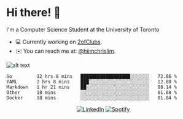 # Hi there! 👋
I'm a Computer Science Student at the University of Toronto

- 💻 Currently working on [2ofClubs](https://github.com/2-of-clubs).
- ✉️ You can reach me at: [@hiimchrislim](mailto:hello@hiimchrislim.co).

![alt text](https://user-images.githubusercontent.com/24628243/87171758-22f18c00-c2a1-11ea-9d8d-2777e59004b4.png "2ofClubs Logo")

<!--START_SECTION:waka-->
```text
Go         12 hrs 8 mins   ██████████████████░░░░░░░   72.86 % 
YAML       2 hrs 8 mins    ███░░░░░░░░░░░░░░░░░░░░░░   12.80 % 
Markdown   1 hr 21 mins    ██░░░░░░░░░░░░░░░░░░░░░░░   08.14 % 
Other      18 mins         ░░░░░░░░░░░░░░░░░░░░░░░░░   01.88 % 
Docker     18 mins         ░░░░░░░░░░░░░░░░░░░░░░░░░   01.84 %
```
<!--END_SECTION:waka-->

<div align="center">
<a href="https://www.linkedin.com/in/hiimchrislim" target="_blank"><img src="https://img.shields.io/badge/LinkedIn-%230077B5.svg?&style=flat-square&logo=linkedin&logoColor=white" alt="LinkedIn"></a>
<a href="https://open.spotify.com/user/clim1231" target="_blank"><img src="https://img.shields.io/badge/Spotify-%231ED760.svg?&style=flat-square&logo=spotify&logoColor=white" alt="Spotify"></a>

</div>
